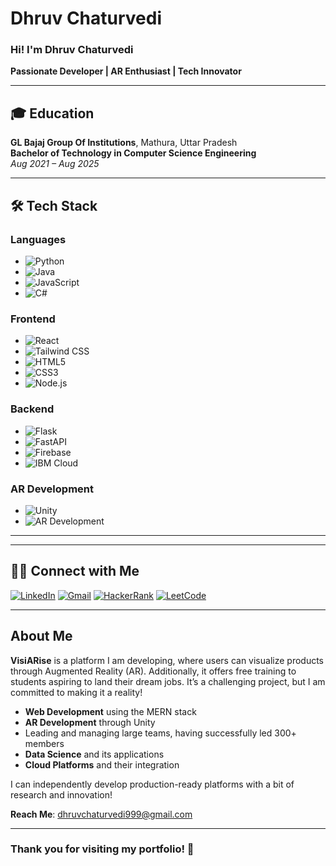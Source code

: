 # Dhruv Chaturvedi

### Hi! I'm Dhruv Chaturvedi  
**Passionate Developer | AR Enthusiast | Tech Innovator**

---

## 🎓 Education
**GL Bajaj Group Of Institutions**, Mathura, Uttar Pradesh  
**Bachelor of Technology in Computer Science Engineering**  
*Aug 2021 – Aug 2025*

---

## 🛠 Tech Stack

### Languages
- ![Python](https://img.shields.io/badge/Python-FFD43B?style=flat&logo=python&logoColor=blue)
- ![Java](https://img.shields.io/badge/Java-ED8B00?style=flat&logo=java&logoColor=white)
- ![JavaScript](https://img.shields.io/badge/JavaScript-323330?style=flat&logo=javascript&logoColor=F7DF1E)
- ![C#](https://img.shields.io/badge/C%23-239120?style=flat&logo=c-sharp&logoColor=white)

### Frontend
- ![React](https://img.shields.io/badge/React-20232A?style=flat&logo=react&logoColor=61DAFB)
- ![Tailwind CSS](https://img.shields.io/badge/Tailwind_CSS-38B2AC?style=flat&logo=tailwind-css&logoColor=white)
- ![HTML5](https://img.shields.io/badge/HTML5-E34F26?style=flat&logo=html5&logoColor=white)
- ![CSS3](https://img.shields.io/badge/CSS3-1572B6?style=flat&logo=css3&logoColor=white)
- ![Node.js](https://img.shields.io/badge/Node.js-339933?style=flat&logo=node.js&logoColor=white)

### Backend
- ![Flask](https://img.shields.io/badge/Flask-000000?style=flat&logo=flask&logoColor=white)
- ![FastAPI](https://img.shields.io/badge/FastAPI-009688?style=flat&logo=fastapi&logoColor=white)
- ![Firebase](https://img.shields.io/badge/Firebase-FFCA28?style=flat&logo=firebase&logoColor=white)
- ![IBM Cloud](https://img.shields.io/badge/IBM_Cloud-0062FF?style=flat&logo=ibm&logoColor=white)

### AR Development
- ![Unity](https://img.shields.io/badge/Unity-100000?style=flat&logo=unity&logoColor=white)
- ![AR Development](https://img.shields.io/badge/AR_Development-FF5C00?style=flat&logo=unity&logoColor=white)

---

---

## 🤝🏻 Connect with Me
[![LinkedIn](https://img.shields.io/badge/LinkedIn-0077B5?style=flat&logo=linkedin&logoColor=white)](https://linkedin.com/in/dhruvinsights)
[![Gmail](https://img.shields.io/badge/Gmail-EA4335?style=flat&logo=gmail&logoColor=white)](mailto:dhruvchaturvedi999@gmail.com)
[![HackerRank](https://raw.githubusercontent.com/rahuldkjain/github-profile-readme-generator/master/src/images/icons/Social/hackerrank.svg)](https://www.hackerrank.com/@dhruvchaturvedi4)
[![LeetCode](https://raw.githubusercontent.com/rahuldkjain/github-profile-readme-generator/master/src/images/icons/Social/leetcode.svg)](https://www.leetcode.com/dhruv_chaturvedi)

---

## About Me

**VisiARise** is a platform I am developing, where users can visualize products through Augmented Reality (AR). Additionally, it offers free training to students aspiring to land their dream jobs. It’s a challenging project, but I am committed to making it a reality!

- **Web Development** using the MERN stack
- **AR Development** through Unity
- Leading and managing large teams, having successfully led 300+ members
- **Data Science** and its applications
- **Cloud Platforms** and their integration

I can independently develop production-ready platforms with a bit of research and innovation!

**Reach Me**: [dhruvchaturvedi999@gmail.com](mailto:dhruvchaturvedi999@gmail.com)

---

### Thank you for visiting my portfolio! 🚀
